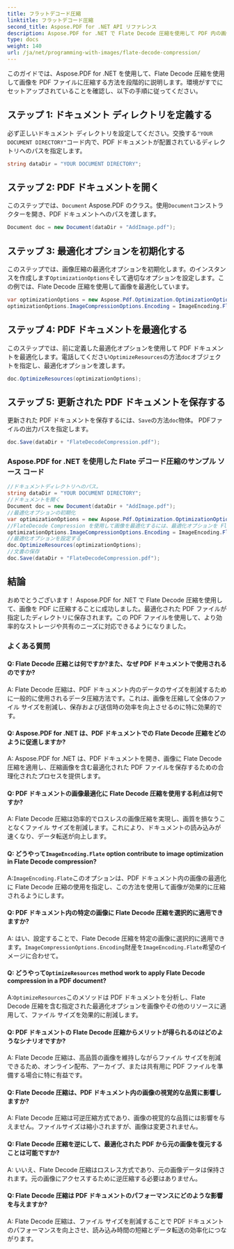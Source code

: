 ```yaml
---
title: フラットデコード圧縮
linktitle: フラットデコード圧縮
second_title: Aspose.PDF for .NET API リファレンス
description: Aspose.PDF for .NET で Flate Decode 圧縮を使用して PDF 内の画像を効率的に圧縮します。
type: docs
weight: 140
url: /ja/net/programming-with-images/flate-decode-compression/
---
```

このガイドでは、Aspose.PDF for .NET を使用して、Flate Decode 圧縮を使用して画像を PDF ファイルに圧縮する方法を段階的に説明します。環境がすでにセットアップされていることを確認し、以下の手順に従ってください。

## ステップ 1: ドキュメント ディレクトリを定義する

必ず正しいドキュメント ディレクトリを設定してください。交換する`"YOUR DOCUMENT DIRECTORY"`コード内で、PDF ドキュメントが配置されているディレクトリへのパスを指定します。

```csharp
string dataDir = "YOUR DOCUMENT DIRECTORY";
```

## ステップ 2: PDF ドキュメントを開く

このステップでは、`Document` Aspose.PDF のクラス。使用`Document`コンストラクターを開き、PDF ドキュメントへのパスを渡します。

```csharp
Document doc = new Document(dataDir + "AddImage.pdf");
```

## ステップ 3: 最適化オプションを初期化する

このステップでは、画像圧縮の最適化オプションを初期化します。のインスタンスを作成します`OptimizationOptions`そして適切なオプションを設定します。この例では、Flate Decode 圧縮を使用して画像を最適化しています。

```csharp
var optimizationOptions = new Aspose.Pdf.Optimization.OptimizationOptions();
optimizationOptions.ImageCompressionOptions.Encoding = ImageEncoding.Flate;
```

## ステップ 4: PDF ドキュメントを最適化する

このステップでは、前に定義した最適化オプションを使用して PDF ドキュメントを最適化します。電話してください`OptimizeResources`の方法`doc`オブジェクトを指定し、最適化オプションを渡します。

```csharp
doc.OptimizeResources(optimizationOptions);
```

## ステップ 5: 更新された PDF ドキュメントを保存する

更新された PDF ドキュメントを保存するには、`Save`の方法`doc`物体。 PDFファイルの出力パスを指定します。

```csharp
doc.Save(dataDir + "FlateDecodeCompression.pdf");
```

### Aspose.PDF for .NET を使用した Flate デコード圧縮のサンプル ソース コード 
```csharp
//ドキュメントディレクトリへのパス。
string dataDir = "YOUR DOCUMENT DIRECTORY";
//ドキュメントを開く
Document doc = new Document(dataDir + "AddImage.pdf");
//最適化オプションの初期化
var optimizationOptions = new Aspose.Pdf.Optimization.OptimizationOptions();
//FlateDecode Compression を使用して画像を最適化するには、最適化オプションを Flate に設定します
optimizationOptions.ImageCompressionOptions.Encoding = ImageEncoding.Flate;
//最適化オプションを設定する
doc.OptimizeResources(optimizationOptions);
//文書の保存
doc.Save(dataDir + "FlateDecodeCompression.pdf");
```

## 結論

おめでとうございます！ Aspose.PDF for .NET で Flate Decode 圧縮を使用して、画像を PDF に圧縮することに成功しました。最適化された PDF ファイルが指定したディレクトリに保存されます。この PDF ファイルを使用して、より効率的なストレージや共有のニーズに対応できるようになりました。

### よくある質問

#### Q: Flate Decode 圧縮とは何ですか?また、なぜ PDF ドキュメントで使用されるのですか?

A: Flate Decode 圧縮は、PDF ドキュメント内のデータのサイズを削減するために一般的に使用されるデータ圧縮方法です。これは、画像を圧縮して全体のファイル サイズを削減し、保存および送信時の効率を向上させるのに特に効果的です。

#### Q: Aspose.PDF for .NET は、PDF ドキュメントでの Flate Decode 圧縮をどのように促進しますか?

A: Aspose.PDF for .NET は、PDF ドキュメントを開き、画像に Flate Decode 圧縮を適用し、圧縮画像を含む最適化された PDF ファイルを保存するための合理化されたプロセスを提供します。

#### Q: PDF ドキュメントの画像最適化に Flate Decode 圧縮を使用する利点は何ですか?

A: Flate Decode 圧縮は効率的でロスレスの画像圧縮を実現し、画質を損なうことなくファイル サイズを削減します。これにより、ドキュメントの読み込みが速くなり、データ転送が向上します。

####  Q: どうやって`ImageEncoding.Flate` option contribute to image optimization in Flate Decode compression?

 A:`ImageEncoding.Flate`このオプションは、PDF ドキュメント内の画像の最適化に Flate Decode 圧縮の使用を指定し、この方法を使用して画像が効果的に圧縮されるようにします。

#### Q: PDF ドキュメント内の特定の画像に Flate Decode 圧縮を選択的に適用できますか?

 A: はい、設定することで、Flate Decode 圧縮を特定の画像に選択的に適用できます。`ImageCompressionOptions.Encoding`財産を`ImageEncoding.Flate`希望のイメージに合わせて。

####  Q: どうやって`OptimizeResources` method work to apply Flate Decode compression in a PDF document?

 A:`OptimizeResources`このメソッドは PDF ドキュメントを分析し、Flate Decode 圧縮を含む指定された最適化オプションを画像やその他のリソースに適用して、ファイル サイズを効果的に削減します。

#### Q: PDF ドキュメントの Flate Decode 圧縮からメリットが得られるのはどのようなシナリオですか?

A: Flate Decode 圧縮は、高品質の画像を維持しながらファイル サイズを削減できるため、オンライン配布、アーカイブ、または共有用に PDF ファイルを準備する場合に特に有益です。

#### Q: Flate Decode 圧縮は、PDF ドキュメント内の画像の視覚的な品質に影響しますか?

A: Flate Decode 圧縮は可逆圧縮方式であり、画像の視覚的な品質には影響を与えません。ファイルサイズは縮小されますが、画像は変更されません。

#### Q: Flate Decode 圧縮を逆にして、最適化された PDF から元の画像を復元することは可能ですか?

A: いいえ、Flate Decode 圧縮はロスレス方式であり、元の画像データは保持されます。元の画像にアクセスするために逆圧縮する必要はありません。

#### Q: Flate Decode 圧縮は PDF ドキュメントのパフォーマンスにどのような影響を与えますか?

A: Flate Decode 圧縮は、ファイル サイズを削減することで PDF ドキュメントのパフォーマンスを向上させ、読み込み時間の短縮とデータ転送の効率化につながります。